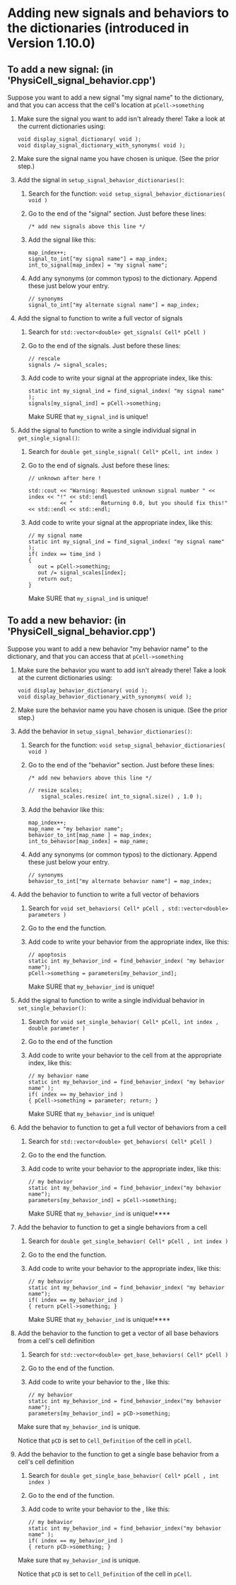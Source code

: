 # Adding new signals and behaviors to the dictionaries (introduced in Version 1.10.0)

## To add a new signal: (in 'PhysiCell_signal_behavior.cpp')

Suppose you want to add a new signal "my signal name" to the dictionary, and that you can access that the cell's location at `pCell->something`

1. Make sure the signal you want to add isn't already there! Take a look at the current dictionaries using: 

	```
	void display_signal_dictionary( void );    
	void display_signal_dictionary_with_synonyms( void );
	```    
	
1. Make sure the signal name you have chosen is unique. (See the prior step.)    

1. Add the signal in `setup_signal_behavior_dictionaries()`: 
 
	1. Search for the function: `void setup_signal_behavior_dictionaries( void )`
	
	1. Go to the end of the "signal" section. Just before these lines: 
    
		```
		/* add new signals above this line */ 
		```

	1. Add the signal like this: 
    
		```
		map_index++; 
		signal_to_int["my signal name"] = map_index; 
		int_to_signal[map_index] = "my signal name"; 
		```
	
	1. Add any synonyms (or common typos) to the dictionary. Append these just below your entry. 
   
		```
		// synonyms 
		signal_to_int["my alternate signal name"] = map_index; 
		```
	
1. Add the signal to function to write a full vector of signals 

	1. Search for `std::vector<double> get_signals( Cell* pCell )`

	1. Go to the end of the signals. Just before these lines: 
		```
		// rescale 
		signals /= signal_scales;     
		```
	
	1. Add code to write your signal at the appropriate index, like this: 
   
		```
		static int my_signal_ind = find_signal_index( "my signal name" ); 
		signals[my_signal_ind] = pCell->something; 
		```
	
        Make SURE that `my_signal_ind` is unique!

1. Add the signal to function to write a single individual signal in `get_single_signal()`: 

	1. Search for `double get_single_signal( Cell* pCell, int index )`

	1. Go to the end of signals. Just before these lines: 
		```
		// unknown after here !

		std::cout << "Warning: Requested unknown signal number " << index << "!" << std::endl
		          << "         Returning 0.0, but you should fix this!" << std::endl << std::endl;     

		```
	
	1. Add code to write your signal at the appropriate index, like this: 
		```
		// my signal name 
		static int my_signal_ind = find_signal_index( "my signal name" ); 
		if( index == time_ind )
		{
	   	   out = pCell->something;      
	   	   out /= signal_scales[index]; 
	   	   return out; 
		} 
		```
		
        Make SURE that `my_signal_ind` is unique!

## To add a new behavior: (in 'PhysiCell_signal_behavior.cpp')

Suppose you want to add a new behavior "my behavior name" to the dictionary, and that you can access that at `pCell->something`

1. Make sure the behavior you want to add isn't already there! Take a look at the current dictionaries using: 

	```
	void display_behavior_dictionary( void );    
	void display_behavior_dictionary_with_synonyms( void );
	```    
	
1. Make sure the behavior name you have chosen is unique. (See the prior step.)    

1. Add the behavior in `setup_signal_behavior_dictionaries()`: 
 
	1. Search for the function: `void setup_signal_behavior_dictionaries( void )`
	
	1. Go to the end of the "behavior" section. Just before these lines: 
    
		```
		/* add new behaviors above this line */

		// resize scales; 
    		signal_scales.resize( int_to_signal.size() , 1.0 );   
		```

	1. Add the behavior like this: 
    
		```
		map_index++; 
		map_name = "my behavior name";
		behavior_to_int[map_name ] = map_index;
		int_to_behavior[map_index] = map_name; 
		```	
	
	1. Add any synonyms (or common typos) to the dictionary. Append these just below your entry. 
   
		```
		// synonyms 
		behavior_to_int["my alternate behavior name"] = map_index; 
		```
	
1. Add the behavior to function to write a full vector of behaviors 

	1. Search for `void set_behaviors( Cell* pCell , std::vector<double> parameters )`

	1. Go to the end the function.  
	
	1. Add code to write your behavior from the appropriate index, like this: 
   
		```
		// apoptosis 
		static int my_behavior_ind = find_behavior_index( "my behavior name"); 
		pCell->something = parameters[my_behavior_ind]; 
		```
	
        Make SURE that `my_behavior_ind` is unique!

1. Add the signal to function to write a single individual behavior in `set_single_behavior()`: 

	1. Search for `void set_single_behavior( Cell* pCell, int index , double parameter )`

	1. Go to the end of the function
	
	1. Add code to write your behavior to the cell from at the appropriate index, like this: 
		```
		// my behavior name 
		static int my_behavior_ind = find_behavior_index( "my behavior name" ); 
		if( index == my_behavior_ind )
		{ pCell->something = parameter; return; } 
		```
		
        Make SURE that `my_behavior_ind` is unique!

1. Add the behavior to function to get a full vector of behaviors from a cell 

	1. Search for `std::vector<double> get_behaviors( Cell* pCell )`

	1. Go to the end the function.  
	
	1. Add code to write your behavior to the appropriate index, like this: 
   
		```
		// my behavior
		static int my_behavior_ind = find_behavior_index("my behavior name"); 
		parameters[my_behavior_ind] = pCell->something; 
		```
	
        Make SURE that `my_behavior_ind` is unique!****

1. Add the behavior to function to get a single behaviors from a cell 

	1. Search for `double get_single_behavior( Cell* pCell , int index )`

	1. Go to the end the function.  
	
	1. Add code to write your behavior to the appropriate index, like this: 
   
		```
		// my behavior
		static int my_behavior_ind = find_behavior_index( "my behavior name"); 
		if( index == my_behavior_ind )
		{ return pCell->something; }
		```
	
        Make SURE that `my_behavior_ind` is unique!****

1. Add the behavior to the function to get a vector of all base behaviors from a cell's cell definition

	1. Search for `std::vector<double> get_base_behaviors( Cell* pCell )`
	
	1. Go to the end of the function. 
	
	3. Add code to write your behavior to the , like this: 

		```
		// my behavior
		static int my_behavior_ind = find_behavior_index("my behavior name"); 
		parameters[my_behavior_ind] = pCD->something; 
		```
	Make sure that `my_behavior_ind` is unique. 
	
	Notice that `pCD` is set to `Cell_Definition` of the cell in `pCell`. 
	
1. Add the behavior to the function to get a single base behavior from a cell's cell definition

	1. Search for `double get_single_base_behavior( Cell* pCell , int index )`
	
	1. Go to the end of the function. 
	
	3. Add code to write your behavior to the , like this: 

		```
		// my behavior
		static int my_behavior_ind = find_behavior_index("my behavior name" ); 
		if( index == my_behavior_ind )
		{ return pCD->something; }
		```
	Make sure that `my_behavior_ind` is unique. 
	
	Notice that `pCD` is set to `Cell_Definition` of the cell in `pCell`. 



